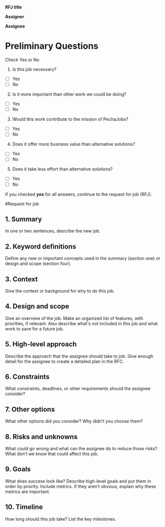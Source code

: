 **RFJ title**

**Assigner**

**Assignee**

# Preliminary Questions
Check Yes or No

1. Is this job necessary?
- [ ] Yes
- [ ] No
2. Is it more important than other work we could be doing?
- [ ] Yes
- [ ] No
3. Would this work contribute to the mission of PechaJobs?
- [ ] Yes
- [ ] No
4. Does it offer more business value than alternative solutions?
- [ ] Yes
- [ ] No
5. Does it take less effort than alternative solutions?
- [ ] Yes
- [ ] No

If you checked **yes** for all answers, continue to the request for job (RFJ).

#Request for job

## 1. Summary

In one or two sentences, describe the new job.

## 2. Keyword definitions

Define any new or important concepts used in the summary (section one) or design and scope (section four).

## 3. Context

Give the context or background for why to do this job. 

## 4. Design and scope

Give an overview of the job. Make an organized list of features, with priorities, if relevant. Also describe what's not included in this job and what work to save for a future job.

## 5. High-level approach

Describe the approach that the assignee should take to job. Give enough detail for the assignee to create a detailed plan in the RFC.

## 6. Constraints

What constraints, deadlines, or other requirements should the assignee consider?

## 7. Other options

What other options did you consider? Why didn’t you choose them?

## 8. Risks and unknowns

What could go wrong and what can the assignee do to reduce those risks? What don’t we know that could affect this job. 

## 9. Goals

What does success look like? Describe high-level goals and put them in order by priority. Include metrics. If they aren't obvious, explain why these metrics are important.

## 10. Timeline

How long should this job take? List the key milestones.
